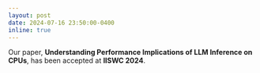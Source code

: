 ```yaml
---
layout: post
date: 2024-07-16 23:50:00-0400
inline: true
---
```


Our paper, <strong>Understanding Performance Implications of LLM Inference on CPUs</strong>, has been accepted at <strong>IISWC 2024</strong>.
